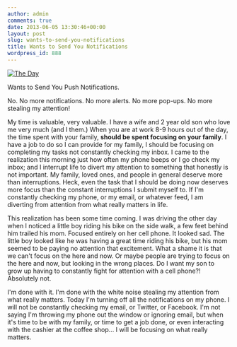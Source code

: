 ```yaml
---
author: admin
comments: true
date: 2013-06-05 13:30:46+00:00
layout: post
slug: wants-to-send-you-notifications
title: Wants to Send You Notifications
wordpress_id: 888
---
```


[![The Day](http://robertjuric.com/wp-content/uploads/2013/06/TheDayMa1.jpg)](http://robertjuric.com/wp-content/uploads/2013/06/TheDayMa1.jpg)

<Insert Useless App Here> Wants to Send You Push Notifications.

No. No more notifications. No more alerts. No more pop-ups. No more stealing my attention!

My time is valuable, very valuable. I have a wife and 2 year old son who love me very much (and I them.) When you are at work 8-9 hours out of the day, the time spent with your family, **should be spent focusing on your family**. I have a job to do so I can provide for my family, I should be focusing on completing my tasks not constantly checking my inbox. I came to the realization this morning just how often my phone beeps or I go check my inbox; and I interrupt life to divert my attention to something that honestly is not important. My family, loved ones, and people in general deserve more than interruptions. Heck, even the task that I should be doing now deserves more focus than the constant interruptions I submit myself to. If I'm constantly checking my phone, or my email, or whatever feed, I am diverting from attention from what really matters in life.

This realization has been some time coming. I was driving the other day when I noticed a little boy riding his bike on the side walk, a few feet behind him trailed his mom. Focused entirely on her cell phone. It looked sad. The little boy looked like he was having a great time riding his bike, but his mom seemed to be paying no attention that excitement. What a shame it is that we can't focus on the here and now. Or maybe people are trying to focus on the here and now, but looking in the wrong places. Do I want my son to grow up having to constantly fight for attention with a cell phone?! Absolutely not.

I'm done with it. I'm done with the white noise stealing my attention from what really matters. Today I'm turning off all the notifications on my phone. I will not be constantly checking my email, or Twitter, or Facebook. I'm not saying I'm throwing my phone out the window or ignoring email, but when it's time to be with my family, or time to get a job done, or even interacting with the cashier at the coffee shop... I will be focusing on what really matters.
